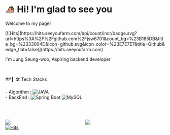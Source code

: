 <h1><img src="https://github.com/iamericanartist/SlackMojis/blob/master/Emojis/slowparrot.gif" width="30"/> Hi! I'm glad to see you</h1>
<p> Welcome to my page! </p> [![Hits](https://hits.seeyoufarm.com/api/count/incr/badge.svg?url=https%3A%2F%2Fgithub.com%2Fjsw6701&count_bg=%23B185DB&title_bg=%2333004D&icon=github.svg&icon_color=%23E7E7E7&title=Github&edge_flat=false)](https://hits.seeyoufarm.com)
<p> I'm Jung Seung-woo, Aspiring backend developer</p><br>
<p>
 ## ▎🛠 Tech Stacks <br><br>
 - Algorithm : 
 <img alt="JAVA" src="https://img.shields.io/badge/-JAVA-critical?style=flat-square&logo=JAVA&logoColor=white" /><br>
 - BackEnd : 
 <img alt="Spring Boot" src="https://img.shields.io/badge/-Spring Boot-brightgreen?style=flat-square&logo=springboot&logoColor=white" />
 <img alt="MySQL" src="https://img.shields.io/badge/-MySQL-informational?style=flat-square&logo=MySQL&logoColor=white" /><br>
</p>

<br><br>

<img align="left" width = "45%" src = "https://github-readme-stats.vercel.app/api/top-langs/?username=jsw6701&layout=compact&theme=cobalt">
<img align="right" width="50%" src="https://github-readme-stats.vercel.app/api?username=jsw6701&show_icons=true&theme=cobalt">


[![Hits](https://hits.seeyoufarm.com/api/count/incr/badge.svg?url=https%3A%2F%2Fgithub.com%2Fjsw6701&count_bg=%23B185DB&title_bg=%2333004D&icon=github.svg&icon_color=%23E7E7E7&title=Github&edge_flat=false)](https://hits.seeyoufarm.com)
